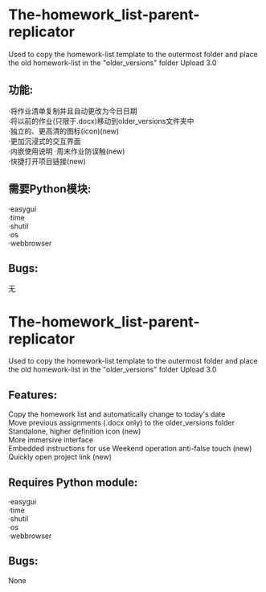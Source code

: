 # The-homework_list-parent-replicator
Used to copy the homework-list template to the outermost folder and place the old homework-list in the "older_versions" folder
Upload 3.0


## 功能:  
·将作业清单复制并且自动更改为今日日期  
·将以前的作业(只限于.docx)移动到older_versions文件夹中  
·独立的、更高清的图标(icon)(new)  
·更加沉浸式的交互界面  
·内嵌使用说明
·周末作业防误触(new)  
·快捷打开项目链接(new)  

## 需要Python模块:  
·easygui  
·time  
·shutil  
·os  
·webbrowser  

## Bugs:  
无  

# The-homework_list-parent-replicator
Used to copy the homework-list template to the outermost folder and place the old homework-list in the "older_versions" folder
Upload 3.0

## Features:  
Copy the homework list and automatically change to today's date  
Move previous assignments (.docx only) to the older_versions folder  
Standalone, higher definition icon (new)  
More immersive interface  
Embedded instructions for use
Weekend operation anti-false touch (new)  
Quickly open project link (new)  

## Requires Python module:  
·easygui  
·time  
·shutil  
·os  
·webbrowser  

## Bugs:  
None  

